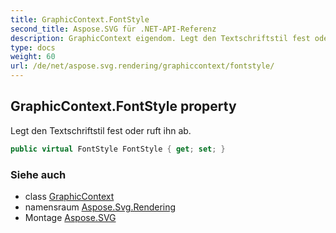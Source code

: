 ```yaml
---
title: GraphicContext.FontStyle
second_title: Aspose.SVG für .NET-API-Referenz
description: GraphicContext eigendom. Legt den Textschriftstil fest oder ruft ihn ab.
type: docs
weight: 60
url: /de/net/aspose.svg.rendering/graphiccontext/fontstyle/
---
```

## GraphicContext.FontStyle property

Legt den Textschriftstil fest oder ruft ihn ab.

```csharp
public virtual FontStyle FontStyle { get; set; }
```

### Siehe auch

* class [GraphicContext](../)
* namensraum [Aspose.Svg.Rendering](../../graphiccontext/)
* Montage [Aspose.SVG](../../../)


